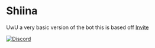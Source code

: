 # Shiina
UwU a very basic version of the bot this is based off
[Invite](https://discord.com/oauth2/authorize?client_id=808445215617974313&scope=bot%20applications.commands&permissions=1010166905)

[![Discord](https://img.shields.io/discord/781158416521101312?style=for-the-badge)](https://discord.gg/QJaGpnd7wY)
